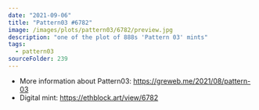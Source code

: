 ```yaml
---
date: "2021-09-06"
title: "Pattern03 #6782"
image: /images/plots/pattern03/6782/preview.jpg
description: "one of the plot of 888s 'Pattern 03' mints"
tags:
  - pattern03
sourceFolder: 239
---
```


- More information about Pattern03: https://greweb.me/2021/08/pattern-03
- Digital mint: https://ethblock.art/view/6782

